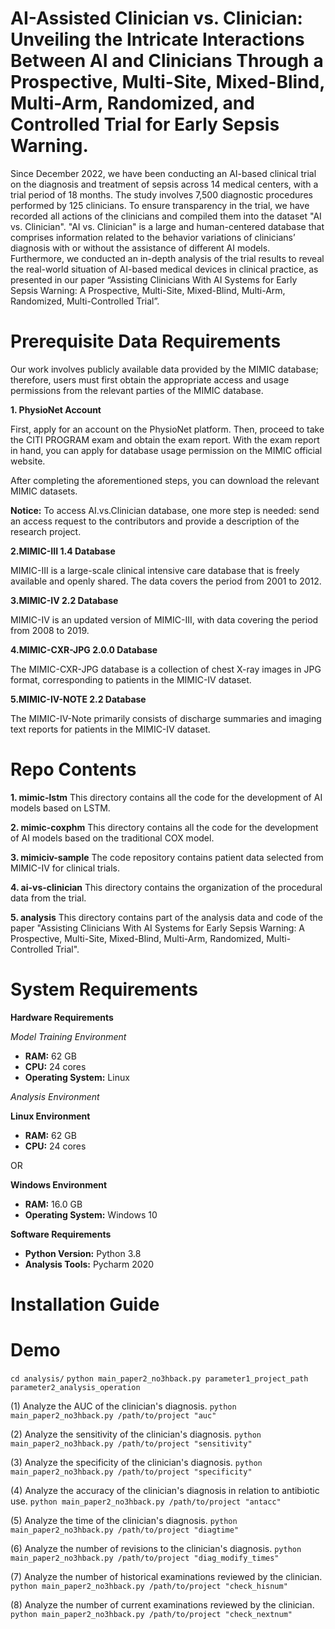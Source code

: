 # AI-Assisted Clinician vs. Clinician: Unveiling the Intricate Interactions Between AI and Clinicians Through a Prospective, Multi-Site, Mixed-Blind, Multi-Arm, Randomized, and Controlled Trial for Early Sepsis Warning.

Since December 2022, we have been conducting an AI-based clinical trial on the diagnosis and treatment of sepsis across 14 medical centers, with a trial period of 18 months. The study involves 7,500 diagnostic procedures performed by 125 clinicians. To ensure transparency in the trial, we have recorded all actions of the clinicians and compiled them into the dataset "AI vs. Clinician". "AI vs. Clinician" is a large and human-centered database that comprises information related to the behavior variations of clinicians’ diagnosis with or without the assistance of different AI models. Furthermore, we conducted an in-depth analysis of the trial results to reveal the real-world situation of AI-based medical devices in clinical practice, as presented in our paper “Assisting Clinicians With AI Systems for Early Sepsis Warning: A Prospective, Multi-Site, Mixed-Blind, Multi-Arm, Randomized, Multi-Controlled Trial”.


# Prerequisite Data Requirements

Our work involves publicly available data provided by the MIMIC database; therefore, users must first obtain the appropriate access and usage permissions from the relevant parties of the MIMIC database.

**1. PhysioNet Account**

First, apply for an account on the PhysioNet platform. Then, proceed to take the CITI PROGRAM exam and obtain the exam report. With the exam report in hand, you can apply for database usage permission on the MIMIC official website.

After completing the aforementioned steps, you can download the relevant MIMIC datasets.

**Notice:**  To access AI.vs.Clinician database, one more step is needed: send an access request to the contributors and provide a description of the research project.

**2.MIMIC-III 1.4 Database**

MIMIC-III is a large-scale clinical intensive care database that is freely available and openly shared. The data covers the period from 2001 to 2012.

**3.MIMIC-IV 2.2 Database**

MIMIC-IV is an updated version of MIMIC-III, with data covering the period from 2008 to 2019.


**4.MIMIC-CXR-JPG 2.0.0 Database**

The MIMIC-CXR-JPG database is a collection of chest X-ray images in JPG format, corresponding to patients in the MIMIC-IV dataset.


**5.MIMIC-IV-NOTE 2.2 Database**

The MIMIC-IV-Note primarily consists of discharge summaries and imaging text reports for patients in the MIMIC-IV dataset.




# Repo Contents

**1. mimic-lstm** This directory contains all the code for the development of AI models based on LSTM.

**2. mimic-coxphm** This directory contains all the code for the development of AI models based on the traditional COX model.

**3. mimiciv-sample**  The code repository contains patient data selected from MIMIC-IV for clinical trials.

**4. ai-vs-clinician**  This directory contains the organization of the procedural data from the trial.

**5. analysis**  This directory contains part of the analysis data and code of the paper "Assisting Clinicians With AI Systems for Early Sepsis Warning: A Prospective, Multi-Site, Mixed-Blind, Multi-Arm, Randomized, Multi-Controlled Trial".



# System Requirements

**Hardware Requirements**

*Model Training Environment*
- **RAM:** 62 GB
- **CPU:** 24 cores
- **Operating System:** Linux

*Analysis Environment*

**Linux Environment**
- **RAM:** 62 GB
- **CPU:** 24 cores

OR

**Windows Environment**
- **RAM:** 16.0 GB
- **Operating System:** Windows 10


**Software Requirements**
- **Python Version:** Python 3.8
- **Analysis Tools:** Pycharm 2020


# Installation Guide


# Demo

`cd analysis/`
 `python main_paper2_no3hback.py parameter1_project_path parameter2_analysis_operation`
 
 (1) Analyze the AUC of the clinician's diagnosis.
 `python main_paper2_no3hback.py /path/to/project "auc"`
 
 (2) Analyze the sensitivity of the clinician's diagnosis.
 `python main_paper2_no3hback.py /path/to/project "sensitivity"`

 (3) Analyze the specificity of the clinician's diagnosis.
 `python main_paper2_no3hback.py /path/to/project "specificity"`

 (4) Analyze the accuracy of the clinician's diagnosis in relation to antibiotic use.
 `python main_paper2_no3hback.py /path/to/project "antacc"`

 (5) Analyze the time of the clinician's diagnosis.
 `python main_paper2_no3hback.py /path/to/project "diagtime"`

 (6) Analyze the number of revisions to the clinician's diagnosis.
 `python main_paper2_no3hback.py /path/to/project "diag_modify_times"`
 
 (7) Analyze the number of historical examinations reviewed by the clinician.
 `python main_paper2_no3hback.py /path/to/project "check_hisnum"`
 
 (8) Analyze the number of current examinations reviewed by the clinician.
 `python main_paper2_no3hback.py /path/to/project "check_nextnum"`
































